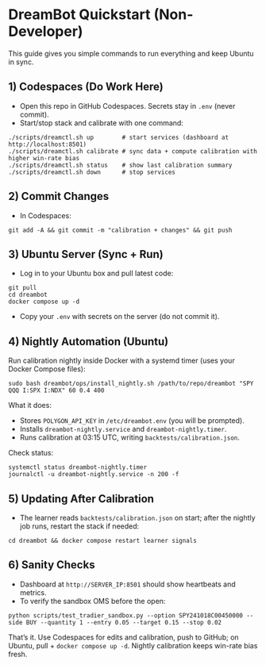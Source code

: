 # DreamBot Quickstart (Non-Developer)

This guide gives you simple commands to run everything and keep Ubuntu in sync.

## 1) Codespaces (Do Work Here)
- Open this repo in GitHub Codespaces. Secrets stay in `.env` (never commit).
- Start/stop stack and calibrate with one command:

```
./scripts/dreamctl.sh up        # start services (dashboard at http://localhost:8501)
./scripts/dreamctl.sh calibrate # sync data + compute calibration with higher win-rate bias
./scripts/dreamctl.sh status    # show last calibration summary
./scripts/dreamctl.sh down      # stop services
```

## 2) Commit Changes
- In Codespaces:
```
git add -A && git commit -m "calibration + changes" && git push
```

## 3) Ubuntu Server (Sync + Run)
- Log in to your Ubuntu box and pull latest code:
```
git pull
cd dreambot
docker compose up -d
```
- Copy your `.env` with secrets on the server (do not commit it).

## 4) Nightly Automation (Ubuntu)
Run calibration nightly inside Docker with a systemd timer (uses your Docker Compose files):

```
sudo bash dreambot/ops/install_nightly.sh /path/to/repo/dreambot "SPY QQQ I:SPX I:NDX" 60 0.4 400
```

What it does:
- Stores `POLYGON_API_KEY` in `/etc/dreambot.env` (you will be prompted).
- Installs `dreambot-nightly.service` and `dreambot-nightly.timer`.
- Runs calibration at 03:15 UTC, writing `backtests/calibration.json`.

Check status:
```
systemctl status dreambot-nightly.timer
journalctl -u dreambot-nightly.service -n 200 -f
```

## 5) Updating After Calibration
- The learner reads `backtests/calibration.json` on start; after the nightly job runs, restart the stack if needed:
```
cd dreambot && docker compose restart learner signals
```

## 6) Sanity Checks
- Dashboard at `http://SERVER_IP:8501` should show heartbeats and metrics.
- To verify the sandbox OMS before the open:
```
python scripts/test_tradier_sandbox.py --option SPY241018C00450000 --side BUY --quantity 1 --entry 0.05 --target 0.15 --stop 0.02
```

That’s it. Use Codespaces for edits and calibration, push to GitHub; on Ubuntu, pull + `docker compose up -d`. Nightly calibration keeps win-rate bias fresh.

